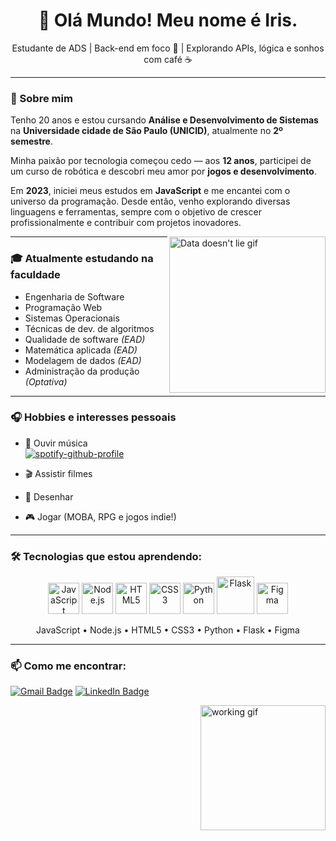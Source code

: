 <h1 align="center">👋 Olá Mundo! Meu nome é Iris.</h1>

<p align="center"> Estudante de ADS | Back-end em foco 🔧 | Explorando APIs, lógica e sonhos com café ☕</p>

---

### 🧠 Sobre mim

Tenho 20 anos e estou cursando **Análise e Desenvolvimento de Sistemas** na **Universidade cidade de São Paulo (UNICID)**, atualmente no **2º semestre**.

Minha paixão por tecnologia começou cedo — aos **12 anos**, participei de um curso de robótica e descobri meu amor por **jogos e desenvolvimento**.

Em **2023**, iniciei meus estudos em **JavaScript** e me encantei com o universo da programação. Desde então, venho explorando diversas linguagens e ferramentas, sempre com o objetivo de crescer profissionalmente e contribuir com projetos inovadores.

<img align="right" height="250" src="https://media.giphy.com/media/1tDAzdBoIl5GwAsgpd/giphy.gif" alt="Data doesn't lie gif"/>

---

### 🎓 Atualmente estudando na faculdade

- Engenharia de Software
- Programação Web
- Sistemas Operacionais
- Técnicas de dev. de algoritmos
- Qualidade de software *(EAD)*
- Matemática aplicada *(EAD)*
- Modelagem de dados *(EAD)*
- Administração da produção *(Optativa)*
---

### 🎧 Hobbies e interesses pessoais

- 🎵 Ouvir música  
[![spotify-github-profile](https://spotify-github-profile.kittinanx.com/api/view?uid=225aocm5uin6oztatlyqmvtuq&cover_image=true&theme=novatorem&show_offline=false&background_color=121212&interchange=true&bar_color=53b14f&bar_color_cover=false)](https://spotify-github-profile.kittinanx.com/api/view?uid=225aocm5uin6oztatlyqmvtuq&redirect=true)

- 🎬 Assistir filmes  
- 🎨 Desenhar  
- 🎮 Jogar (MOBA, RPG e jogos indie!)

---

### 🛠️ Tecnologias que estou aprendendo:

<div align="center">
  <img src="https://cdn.jsdelivr.net/gh/devicons/devicon/icons/javascript/javascript-original.svg" width="50" title="JavaScript"/>
  <img src="https://cdn.jsdelivr.net/gh/devicons/devicon/icons/nodejs/nodejs-original.svg" width="50" title="Node.js"/>
  <img src="https://cdn.jsdelivr.net/gh/devicons/devicon/icons/html5/html5-original.svg" width="50" title="HTML5"/>
  <img src="https://cdn.jsdelivr.net/gh/devicons/devicon/icons/css3/css3-original.svg" width="50" title="CSS3"/>
  <img src="https://cdn.jsdelivr.net/gh/devicons/devicon/icons/python/python-original.svg" width="50" title="Python"/>
  <img src="https://cdn.jsdelivr.net/gh/devicons/devicon/icons/flask/flask-original-wordmark.svg" width="60" title="Flask"/>
  <img src="https://cdn.jsdelivr.net/gh/devicons/devicon/icons/figma/figma-original.svg" width="50" title="Figma"/>
</div>

<p align="center">
  JavaScript • Node.js • HTML5 • CSS3 • Python • Flask • Figma
</p>


---


### 📫 Como me encontrar:

[![Gmail Badge](https://img.shields.io/badge/-irispfister.code@gmail.com-D14836?style=for-the-badge&logo=gmail&logoColor=white)](mailto:irispfister.code@gmail.com)
[![LinkedIn Badge](https://img.shields.io/badge/-LinkedIn-0077B5?style=for-the-badge&logo=linkedin&logoColor=white)](https://www.linkedin.com/in/iris-p-40982b260/)


<img align="right" height="200" src="https://media.giphy.com/media/drqmAm0kLnqPVzFB2p/giphy.gif" alt="working gif"/>

